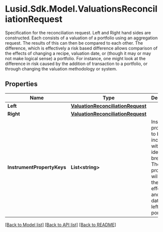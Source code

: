 # Lusid.Sdk.Model.ValuationsReconciliationRequest
Specification for the reconciliation request. Left and Right hand sides are constructed. Each consists of a valuation of a portfolio  using an aggregation request. The results of this can then be compared to each other. The difference, which is effectively a risk based  difference allows comparison of the effects of changing a recipe, valuation date, or (though it may or may not make logical sense) a portfolio.  For instance, one might look at the difference in risk caused by the addition of transaction to a portfolio, or through changing the valuation  methodology or system.
## Properties

Name | Type | Description | Notes
------------ | ------------- | ------------- | -------------
**Left** | [**ValuationReconciliationRequest**](ValuationReconciliationRequest.md) |  | 
**Right** | [**ValuationReconciliationRequest**](ValuationReconciliationRequest.md) |  | 
**InstrumentPropertyKeys** | **List&lt;string&gt;** | Instrument properties to be included with any identified breaks. These properties will be in the effective and AsAt dates of the left portfolio | 

[[Back to Model list]](../README.md#documentation-for-models) [[Back to API list]](../README.md#documentation-for-api-endpoints) [[Back to README]](../README.md)

